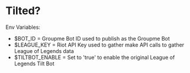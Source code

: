 # Tilted?


Env Variables:
  - $BOT_ID = Groupme Bot ID used to publish as the Groupme Bot
  - $LEAGUE_KEY = Riot API Key used to gather make API calls to gather League of Legends data
  - $TILTBOT_ENABLE = Set to 'true' to enable the original League of Legends Tilt Bot
